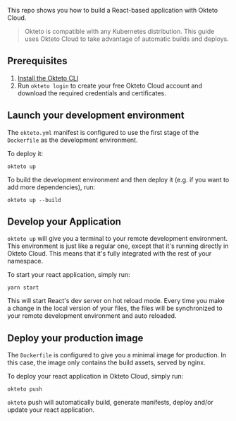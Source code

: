 This repo shows you how to build a React-based application with Okteto Cloud.

> Okteto is compatible with any Kubernetes distribution. This guide uses Okteto Cloud to take advantage of automatic builds and deploys.

## Prerequisites

1. [Install the Okteto CLI](https://okteto.com/docs/getting-started/installation)
1. Run `okteto login` to create your free Okteto Cloud account and download the required credentials and certificates.

## Launch your development environment
The `okteto.yml` manifest is configured to use the first stage of the `Dockerfile` as the development environment. 

To deploy it:

```
okteto up
```

To build the development environment and then deploy it (e.g. if you want to add more dependencies), run:

```
okteto up --build
```

## Develop your Application

`okteto up` will give you a terminal to your remote development environment. This environment is just like a regular one, except that it's running directly in Okteto Cloud. This means that it's fully integrated with the rest of your namespace.

To start your react application, simply run:

```
yarn start
```

This will start React's dev server on hot reload mode. Every time you make a change in the local version of your files, the files will be synchronized to your remote development environment and auto reloaded. 


## Deploy your production image

The `Dockerfile` is configured to give you a minimal image for production. In this case, the image only contains the build assets, served by nginx. 

To deploy your react application in Okteto Cloud, simply run:

```
okteto push
```

`okteto` push will automatically build, generate manifests, deploy and/or update your react application. 

